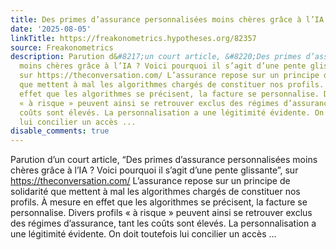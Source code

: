 ```yaml
---
title: Des primes d’assurance personnalisées moins chères grâce à l’IA ?
date: '2025-08-05'
linkTitle: https://freakonometrics.hypotheses.org/82357
source: Freakonometrics
description: Parution d&#8217;un court article, &#8220;Des primes d’assurance personnalisées
  moins chères grâce à l’IA ? Voici pourquoi il s’agit d’une pente glissante&#8221;,
  sur https://theconversation.com/ L’assurance repose sur un principe de solidarité
  que mettent à mal les algorithmes chargés de constituer nos profils. À mesure en
  effet que les algorithmes se précisent, la facture se personnalise. Divers profils
  « à risque » peuvent ainsi se retrouver exclus des régimes d’assurance, tant les
  coûts sont élevés. La personnalisation a une légitimité évidente. On doit toutefois
  lui concilier un accès ...
disable_comments: true
---
```

Parution d&#8217;un court article, &#8220;Des primes d’assurance personnalisées moins chères grâce à l’IA ? Voici pourquoi il s’agit d’une pente glissante&#8221;, sur https://theconversation.com/ L’assurance repose sur un principe de solidarité que mettent à mal les algorithmes chargés de constituer nos profils. À mesure en effet que les algorithmes se précisent, la facture se personnalise. Divers profils « à risque » peuvent ainsi se retrouver exclus des régimes d’assurance, tant les coûts sont élevés. La personnalisation a une légitimité évidente. On doit toutefois lui concilier un accès ...